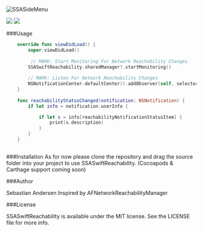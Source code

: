 ![SSASideMenu](https://github.com/SSA111/SSASwiftReachability/blob/master/SSASwiftReachabilityCover.png)

[![](http://img.shields.io/badge/iOS-8.0%2B-blue.svg)]() [![](http://img.shields.io/badge/Swift-2.0-blue.svg)]() 

###Usage

```swift
    override func viewDidLoad() {
        super.viewDidLoad()
        
         // MARK: Start Monitoring For Network Reachability Changes.
        SSASwiftReachability.sharedManager?.startMonitoring()
        
        // MARK: Listen For Network Reachability Changes
        NSNotificationCenter.defaultCenter().addObserver(self, selector: "reachabilityStatusChanged:", name: reachabilityDidChangeNotification, object: nil)
    }
    
    func reachabilityStatusChanged(notification: NSNotification) {
        if let info = notification.userInfo {

            if let s = info[reachabilityNotificationStatusItem] {
                print(s.description)
            }
        }
    }
    
```
###Installation 
As for now please clone the repository and drag the source folder into your project to use SSASwiftReachability. (Cocoapods & Carthage
support coming soon) 

###Author

Sebastian Andersen
    Inspired by AFNetworkReachabilityManager

###License

SSASwiftReachability is available under the MIT license. See the LICENSE file for more info.
